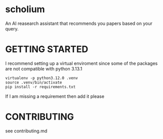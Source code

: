 # scholium
An AI reasearch assistant that recommends you papers based on your query. 



# GETTING STARTED
I recommend setting up a virtual enviroment since some of the packages are not compatible with python 3.13.1
```
virtualenv -p python3.12.0 .venv
source .venv/bin/activate 
pip install -r requirements.txt
```

If I am missing a requirement then add it please

# CONTRIBUTING 
see contributing.md
